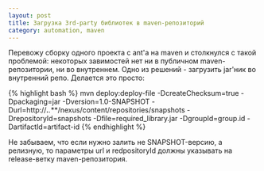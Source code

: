 ```yaml
---
layout: post
title: Загрузка 3rd-party библиотек в maven-репозиторий
category: automation, maven
---
```


Перевожу сборку одного проекта с ant'a на maven и столкнулся с такой проблемой: некоторых завимостей нет ни в публичном maven-репозитории, ни во внутреннем. Одно из решений - загрузить jar'ник во внутренний репо. Делается это просто:

{% highlight bash %}
mvn deploy:deploy-file -DcreateChecksum=true -Dpackaging=jar -Dversion=1.0-SNAPSHOT -Durl=http://*****.******.***/nexus/content/repositories/snapshots -DrepositoryId=snapshots -Dfile=required_library.jar -DgroupId=group.id -DartifactId=artifact-id
{% endhighlight %}

Не забываем, что если нужно залить не SNAPSHOT-версию, а релизную, то параметры url и redpositoryId должны указывать на release-ветку maven-репозитория.